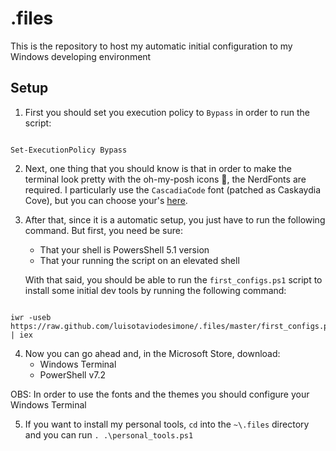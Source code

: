 # .files

This is the repository to host my automatic initial configuration to my Windows developing environment

## Setup
1. First you should set you execution policy to `Bypass` in order to run the script:
```

Set-ExecutionPolicy Bypass

```
2. Next, one thing that you should know is that in order to make the terminal look pretty with the oh-my-posh icons 💅, the NerdFonts are required. I particularly use the `CascadiaCode` font (patched as Caskaydia Cove), but you can choose your's [here](https://github.com/ryanoasis/nerd-fonts/releases).

3. After that, since it is a automatic setup, you just have to run the following command. But first, you need be sure:

    - That your shell is PowersShell 5.1 version
    - That your running the script on an elevated shell

    With that said, you should be able to run the `first_configs.ps1` script to install some initial dev tools by running the following command:
```

iwr -useb https://raw.github.com/luisotaviodesimone/.files/master/first_configs.ps1 | iex

```
4. Now you can go ahead and, in the Microsoft Store, download:
    - Windows Terminal
    - PowerShell v7.2

OBS: In order to use the fonts and the themes you should configure your Windows Terminal

5. If you want to install my personal tools, `cd` into the `~\.files` directory and you can run `. .\personal_tools.ps1`
